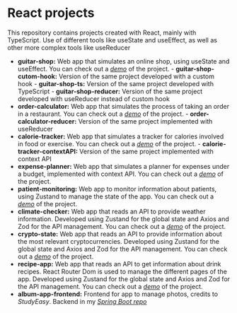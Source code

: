 
# React projects
This repository contains projects created with React, mainly with TypeScript. Use of different tools like useState and useEffect, as well as other more complex tools like useReducer 

-  **guitar-shop:** Web app that simulates an online shop, using useState and useEffect. You can check out a [*demo*](https://angeben-guitar-shop.netlify.app/) of the project.
		-  **guitar-shop-cutom-hook:** Version of the same project developed with a custom hook
		-  **guitar-shop-ts:** Version of the same project developed with TypeScript
		-  **guitar-shop-reducer:** Version of the same project developed with useReducer instead of custom hook
-  **order-calculator:** Web app that simulates the process of taking an order in a restaurant. You can check out a [*demo*](https://angeben-order-calculator.netlify.app/) of the project.
		-  **order-calculator-reducer:** Version of the same project implemented with useReducer
-  **calorie-tracker:** Web app that simulates a tracker for calories involved in food or exercise. You can check out a [*demo*](https://angeben-calorie-tracker.netlify.app/) of the project.
		-  **calorie-tracker-contextAPI:** Version of the same project implemented with context API
-  **expense-planner:** Web app that simulates a planner for expenses under a budget, implemented with context API. You can check out a [*demo*](https://angeben-expense-planner.netlify.app/) of the project.
-  **patient-monitoring:** Web app to monitor information about patients, using Zustand to manage the state of the app. You can check out a [*demo*](https://angeben-patient-monitoring.netlify.app/) of the project.
-  **climate-checker:** Web app that reads an API to provide weather information. Developed using Zustand for the global state and Axios and Zod for the API management. You can check out a [*demo*](https://angeben-climate-checker.netlify.app/) of the project.
-  **crypto-state:** Web app that reads an API to provide information about the most relevant cryptocurrencies. Developed using Zustand for the global state and Axios and Zod for the API management. You can check out a [*demo*](https://angeben-crypto-prices.netlify.app/) of the project.
-  **recipe-app:** Web app that reads an API to get information about drink recipes. React Router Dom is used to manage the different pages of the app. Developed using Zustand for the global state and Axios and Zod for the API management. You can check out a [*demo*](https://angeben-recipe-search.netlify.app/) of the project.
-  **album-app-frontend:** Frontend for app to manage photos, credits to *StudyEasy*. Backend in my [*Spring Boot repo*](https://github.com/angeben/Java-Spring/tree/main/album-app-backend)

